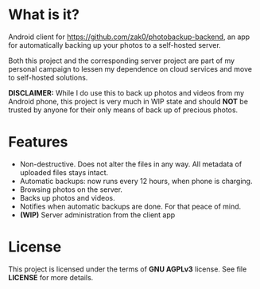 # What is it?

Android client for https://github.com/zak0/photobackup-backend, an app for automatically backing up your photos to a self-hosted server.

Both this project and the corresponding server project are part of my personal campaign to lessen my dependence on cloud services and move to self-hosted solutions.

**DISCLAIMER:** While I do use this to back up photos and videos from my Android phone, this project is very much in WIP state and should **NOT** be trusted by anyone for their only means of back up of precious photos.

# Features

- Non-destructive. Does not alter the files in any way. All metadata of uploaded files stays intact.
- Automatic backups: now runs every 12 hours, when phone is charging.
- Browsing photos on the server.
- Backs up photos and videos.
- Notifies when automatic backups are done. For that peace of mind.
- **(WIP)** Server administration from the client app

# License

This project is licensed under the terms of **GNU AGPLv3** license. See file **LICENSE** for more details. 

